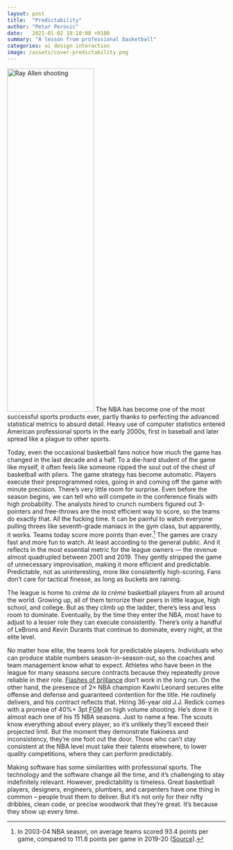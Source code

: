 ```yaml
---
layout: post
title:  "Predictability"
author: "Petar Perovic"
date:   2021-01-02 10:10:00 +0100
summary: "A lesson from professional basketball"
categories: ui design interaction
image: /assets/cover-predictability.png
---
```


<img class="fr ml3 nt3 nr6 nr5-m" width="200" height="790" src="{% link /assets/predictability-ray_allen.png %}" alt="Ray Allen shooting">
The NBA has become one of the most successful sports products ever, partly thanks to perfecting the advanced statistical metrics to absurd detail. Heavy use of computer statistics entered American professional sports in the early 2000s, first in baseball and later spread like a plague to other sports.

Today, even the occasional basketball fans notice how much the game has changed in the last decade and a half. To a die-hard student of the game like myself, it often feels like someone ripped the soul out of the chest of basketball with pliers. The game strategy has become automatic. Players execute their preprogrammed roles, going in and coming off the game with minute precision. There’s very little room for surprise. Even before the season begins, we can tell who will compete in the conference finals with high probability. The analysts hired to crunch numbers figured out 3-pointers and free-throws are the most efficient way to score, so the teams do exactly that. All the fucking time. It can be painful to watch everyone pulling threes like seventh-grade maniacs in the gym class, but apparently, it works. Teams today score more points than ever.[^1] The games are crazy fast and more fun to watch. At least according to the general public. And it reflects in the most essential metric for the league owners — the revenue almost quadrupled between 2001 and 2019. They gently stripped the game of unnecessary improvisation, making it more efficient and predictable. Predictable, not as uninteresting, more like consistently high-scoring. Fans don’t care for tactical finesse, as long as buckets are raining.

The league is home to _crème de la crème_ basketball players from all around the world. Growing up, all of them terrorize their peers in little league, high school, and college. But as they climb up the ladder, there’s less and less room to dominate. Eventually, by the time they enter the NBA, most have to adjust to a lesser role they can execute consistently. There’s only a handful of LeBrons and Kevin Durants that continue to dominate, every night, at the elite level.

No matter how elite, the teams look for predictable players. Individuals who can produce stable numbers season-in-season-out, so the coaches and team management know what to expect. Athletes who have been in the league for many seasons secure contracts because they repeatedly prove reliable in their role. [Flashes of brilliance](https://en.wikipedia.org/wiki/Jeremy_Lin#%22Linsanity%22) don’t work in the long run. On the other hand, the presence of 2× NBA champion Kawhi Leonard secures elite offense and defense and guaranteed contention for the title. He routinely delivers, and his contract reflects that. Hiring 36-year old J.J. Redick comes with a promise of 40%+ 3pt <abbr title="Field Goals Made">FGM</abbr> on high volume shooting. He’s done it in almost each one of his 15 NBA seasons. Just to name a few. The scouts know everything about every player, so it’s unlikely they’ll exceed their projected limit. But the moment they demonstrate flakiness and inconsistency, they’re one foot out the door. Those who can’t stay consistent at the NBA level must take their talents elsewhere, to lower quality competitions, where they can perform predictably.

Making software has some similarities with professional sports. The technology and the software change all the time, and it’s challenging to stay indefinitely relevant. However, predictability is timeless. Great basketball players, designers, engineers, plumbers, and carpenters have one thing in common – people trust them to deliver. But it’s not only for their nifty dribbles, clean code, or precise woodwork that they’re great. It’s because they show up every time.

[^1]: In 2003-04 NBA season, on average teams scored 93.4 points per game, compared to 111.8 points per game in 2019-20 ([Source](https://www.basketball-reference.com/leagues/NBA_stats_per_game.html)).
